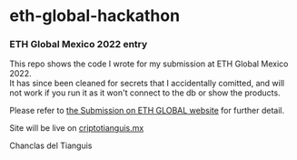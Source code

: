 # eth-global-hackathon

### ETH Global Mexico 2022 entry
This repo shows the code I wrote for my submission at ETH Global Mexico 2022.   
It has since been cleaned for secrets that I accidentally comitted, and will not work if you run it as
it won't connect to the db or show the products.   
   
Please refer to [the Submission on ETH GLOBAL website](https://ethglobal.com/showcase/criptotianguis-mx-eb3dw)
for further detail.

Site will be live on [criptotianguis.mx](https://criptotianguis.mx/)

Chanclas del Tianguis
